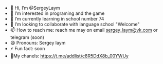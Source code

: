 - 👋 Hi, I’m @SergeyLaym
- 👀 I’m interested in programing and the game
- 🌱 I’m currently learning in school number 74
- 💞️ I’m looking to collaborate with language school "Welcome"
- 📫 How to reach me: reach me may on email sergey_laym@vk.com or telegram (soon)
- 😄 Pronouns: Sergey laym
- ⚡ Fun fact: soon
- 📂My chanels: https://t.me/addlist/c8R5DdX8b_00YWUy

<!---
SergeyLaym/SergeyLaym is a ✨ special ✨ repository because its `README.md` (this file) appears on your GitHub profile.
You can click the Preview link to take a look at your changes.
--->
